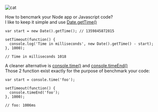 ![cat](http://2.bp.blogspot.com/_SKElCv5NTzM/S7FhgagFjGI/AAAAAAAAAD8/9r15ywR169c/s1600/chase.jpg)

How to bencmark your Node app or Javascript code?  
I like to keep it simple and use [Date.getTime()](https://developer.mozilla.org/en-US/docs/JavaScript/Reference/Global_Objects/Date/getTime)

    var start = new Date().getTime(); // 1359845872815

    setTimeout(function() {
      console.log('Time in milliseconds', new Date().getTime() - start);
    }, 1000);

    // Time in milliseconds 1018


A cleaner alternative is [console.time()](https://developer.mozilla.org/en-US/docs/DOM/console.time) and [console.timeEnd()](https://developer.mozilla.org/en-US/docs/DOM/console.timeEnd)  
Those 2 function exist exactly for the purpose of benchmark your code:

    var start = console.time('foo');

    setTimeout(function() {
      console.timeEnd('foo');
    }, 1000);

    // foo: 1006ms

